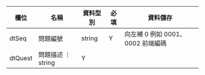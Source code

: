 | 欄位    | 名稱               | 資料型別 | 必填 | 資料儲存                          |
| ------- | ------------------ | -------- | ---- | --------------------------------- |
| dtSeq   | 問題編號           | string   | Y    | 向左補 0 例如 0001、0002 前端編碼 |
| dtQuest | 問題描述 ｜ string | Y        |
